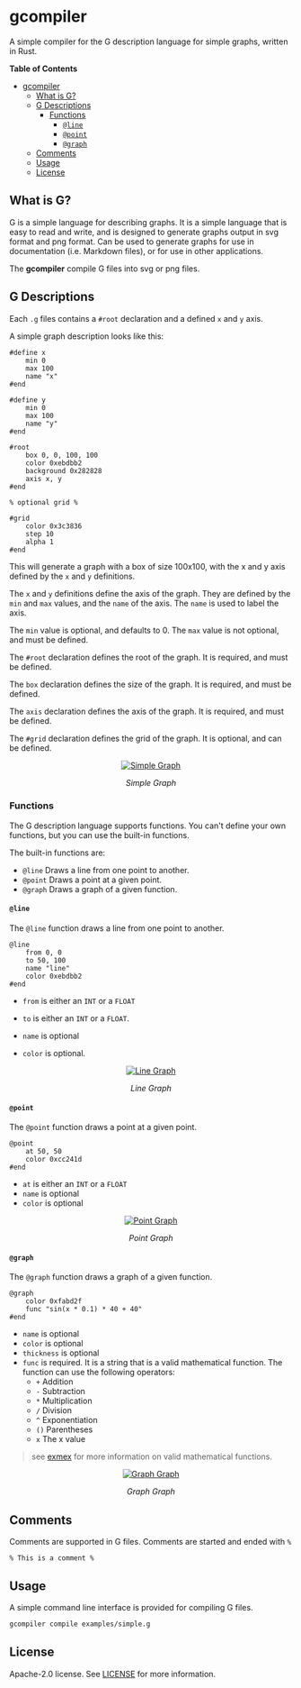 # gcompiler

A simple compiler for the G description language for simple graphs, written in Rust.

**Table of Contents**
- [gcompiler](#gcompiler)
  - [What is G?](#what-is-g)
  - [G Descriptions](#g-descriptions)
    - [Functions](#functions)
      - [`@line`](#line)
      - [`@point`](#point)
      - [`@graph`](#graph)
  - [Comments](#comments)
  - [Usage](#usage)
  - [License](#license)


## What is G?

G is a simple language for describing graphs. It is a simple language that is easy to read and write, and is designed to generate graphs output in svg format and png format. Can be used to generate graphs for use in documentation (i.e. Markdown files), or for use in other applications.

The **gcompiler** compile G files into svg or png files.

## G Descriptions

Each `.g` files contains a `#root` declaration and a defined `x` and `y` axis.

A simple graph description looks like this:

```oz
#define x
    min 0
    max 100
    name "x"
#end

#define y
    min 0
    max 100
    name "y"
#end

#root
    box 0, 0, 100, 100
    color 0xebdbb2
    background 0x282828
    axis x, y
#end

% optional grid %

#grid
    color 0x3c3836
    step 10
    alpha 1
#end
```

This will generate a graph with a box of size 100x100, with the x and y axis defined by the `x` and `y` definitions.

The `x` and `y` definitions define the axis of the graph. They are defined by the `min` and `max` values, and the `name` of the axis. The `name` is used to label the axis.

The `min` value is optional, and defaults to 0. The `max` value is not optional, and must be defined.

The `#root` declaration defines the root of the graph. It is required, and must be defined.

The `box` declaration defines the size of the graph. It is required, and must be defined.

The `axis` declaration defines the axis of the graph. It is required, and must be defined.

The `#grid` declaration defines the grid of the graph. It is optional, and can be defined.

<figure>
<div align="center">

[![Simple Graph](examples/simple.svg)](examples/simple.g)
<figcaption> 

*Simple Graph* 
</figcaption>

</div>
</figure>

### Functions

The G description language supports functions. You can't define your own functions, but you can use the built-in functions.

The built-in functions are:
  - `@line` Draws a line from one point to another.
  - `@point` Draws a point at a given point.
  - `@graph` Draws a graph of a given function.

#### `@line`

The `@line` function draws a line from one point to another.

```oz
@line
    from 0, 0
    to 50, 100
    name "line"
    color 0xebdbb2
#end
```

- `from` is either an `INT` or a `FLOAT`

- `to` is either an `INT` or a `FLOAT`. 

- `name` is optional

- `color` is optional.

<figure>
<div align="center">

[![Line Graph](examples/line.svg)](examples/line.g)
<figcaption>

*Line Graph*
</figcaption>

</div>
</figure>

#### `@point`

The `@point` function draws a point at a given point.

```oz
@point
    at 50, 50
    color 0xcc241d
#end
```

- `at` is either an `INT` or a `FLOAT`
- `name` is optional
- `color` is optional

<figure>
<div align="center">

[![Point Graph](examples/point.svg)](examples/point.g)
<figcaption>

*Point Graph*
</figcaption>
</div>
</figure>

#### `@graph`

The `@graph` function draws a graph of a given function.

```oz
@graph
    color 0xfabd2f
    func "sin(x * 0.1) * 40 + 40"
#end
```

- `name` is optional
- `color` is optional
- `thickness` is optional
- `func` is required. It is a string that is a valid mathematical function. The function can use the following operators:
  - `+` Addition
  - `-` Subtraction
  - `*` Multiplication
  - `/` Division
  - `^` Exponentiation
  - `()` Parentheses
  - `x` The x value

> see [exmex](https://github.com/bertiqwerty/exmex/) for more information on valid mathematical functions.

<figure>
<div align="center">

[![Graph Graph](examples/graph.svg)](examples/graph.g)
<figcaption>

*Graph Graph*
</figcaption>
</div>
</figure>

## Comments

Comments are supported in G files. Comments are started and ended with `%`

```oz
% This is a comment %
```

## Usage

A simple command line interface is provided for compiling G files.

```bash
gcompiler compile examples/simple.g
```


## License

Apache-2.0 license. See [LICENSE](LICENSE) for more information.

